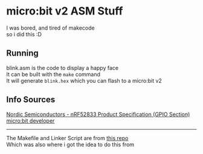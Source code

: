 # micro:bit v2 ASM Stuff  
I was bored, and tired of makecode  
so i did this :D  

## Running  
blink.asm is the code to display a happy face  
It can be built with the `make` command  
It will generate `blink.hex` which you can flash to a micro:bit v2  

## Info Sources  
[Nordic Semiconductors - nRF52833 Product Specification (GPIO Section)](https://docs.nordicsemi.com/bundle/ps_nrf52833/page/gpio.html#topic)  
[micro:bit developer](https://tech.microbit.org/hardware/schematic/#v2-pinmap)  
** **  
The Makefile and Linker Script are from [this repo](https://github.com/cpmpercussion/microbit-v2-baremetal/)  
Which was also where i got the idea to do this from